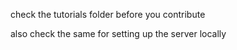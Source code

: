 check the tutorials folder before you contribute 

also check the same for setting up the server locally
